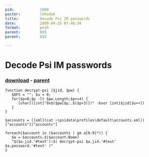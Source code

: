 ```yaml
---
pid:            1060
poster:         lkhodak
title:          Decode Psi IM passwords
date:           2009-04-25 07:46:34
format:         posh
parent:         693
parent:         693

---
```


# Decode Psi IM passwords

### [download](1060.ps1) - [parent](693.md)



```posh
function decrypt-psi ($jid, $pw) {
   $OFS = ""; $u = 0;
   for($p=0;$p -lt $pw.Length;$p+=4) {
      [char]([int]"0x$($pw[$p..$($p+3)])" -bxor [int]$jid[$u++])
   }
}

$accounts = ([xml](cat ~\psidata\profiles\default\accounts.xml))["accounts"]["accounts"]

foreach($account in ($accounts | gm a[0-9]*)) {
   $a = $accounts.$($account.Name) 
   "$($a.jid.'#text'):$( decrypt-psi $a.jid.'#text' $a.password.'#text' )"
}
```
